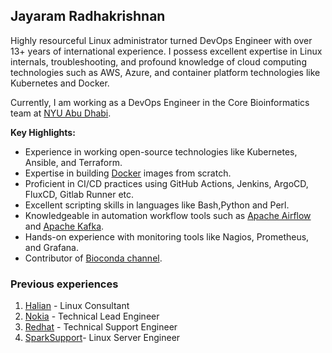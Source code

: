## Jayaram Radhakrishnan

Highly resourceful Linux administrator turned DevOps Engineer with over 13+ years of international experience. I possess excellent expertise in Linux internals, troubleshooting, and profound knowledge of cloud computing technologies such as AWS, Azure, and container platform technologies like Kubernetes and Docker.

Currently, I am working as a DevOps Engineer in the Core Bioinformatics team at [NYU Abu Dhabi](https://nyuad.nyu.edu).

**Key Highlights:**

* Experience in working open-source technologies like Kubernetes, Ansible, and Terraform.
* Expertise in building [Docker](https://www.docker.com/) images from scratch.
* Proficient in CI/CD practices using GitHub Actions, Jenkins, ArgoCD, FluxCD, Gitlab Runner etc.
* Excellent scripting skills in languages like Bash,Python and Perl.
* Knowledgeable in automation workflow tools such as [Apache Airflow](https://airflow.apache.org/) and [Apache Kafka](https://kafka.apache.org/).
* Hands-on experience with monitoring tools like Nagios, Prometheus, and Grafana.
* Contributor of [Bioconda channel](https://bioconda.github.io/).


### Previous experiences
 
1. [Halian](https://www.halian.com/) - Linux Consultant
2. [Nokia](nokia.com) - Technical Lead Engineer
3. [Redhat](https://redhat.com) - Technical Support Engineer
4. [SparkSupport](https://sparksupport.com/)- Linux Server Engineer

